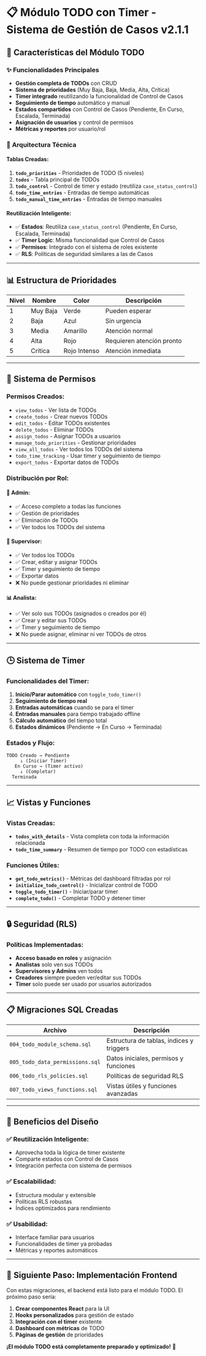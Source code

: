 # 📋 Módulo TODO con Timer - Sistema de Gestión de Casos v2.1.1

## 🎯 Características del Módulo TODO

### ✨ **Funcionalidades Principales**
- **Gestión completa de TODOs** con CRUD
- **Sistema de prioridades** (Muy Baja, Baja, Media, Alta, Crítica)
- **Timer integrado** reutilizando la funcionalidad de Control de Casos
- **Seguimiento de tiempo** automático y manual
- **Estados compartidos** con Control de Casos (Pendiente, En Curso, Escalada, Terminada)
- **Asignación de usuarios** y control de permisos
- **Métricas y reportes** por usuario/rol

### 🔧 **Arquitectura Técnica**

#### **Tablas Creadas:**
1. **`todo_priorities`** - Prioridades de TODO (5 niveles)
2. **`todos`** - Tabla principal de TODOs
3. **`todo_control`** - Control de timer y estado (reutiliza `case_status_control`)
4. **`todo_time_entries`** - Entradas de tiempo automáticas
5. **`todo_manual_time_entries`** - Entradas de tiempo manuales

#### **Reutilización Inteligente:**
- ✅ **Estados**: Reutiliza `case_status_control` (Pendiente, En Curso, Escalada, Terminada)
- ✅ **Timer Logic**: Misma funcionalidad que Control de Casos
- ✅ **Permisos**: Integrado con el sistema de roles existente
- ✅ **RLS**: Políticas de seguridad similares a las de Casos

---

## 📊 Estructura de Prioridades

| Nivel | Nombre | Color | Descripción |
|-------|--------|-------|-------------|
| 1 | Muy Baja | Verde | Pueden esperar |
| 2 | Baja | Azul | Sin urgencia |
| 3 | Media | Amarillo | Atención normal |
| 4 | Alta | Rojo | Requieren atención pronto |
| 5 | Crítica | Rojo Intenso | Atención inmediata |

---

## 🔐 Sistema de Permisos

### **Permisos Creados:**
- `view_todos` - Ver lista de TODOs
- `create_todos` - Crear nuevos TODOs
- `edit_todos` - Editar TODOs existentes
- `delete_todos` - Eliminar TODOs
- `assign_todos` - Asignar TODOs a usuarios
- `manage_todo_priorities` - Gestionar prioridades
- `view_all_todos` - Ver todos los TODOs del sistema
- `todo_time_tracking` - Usar timer y seguimiento de tiempo
- `export_todos` - Exportar datos de TODOs

### **Distribución por Rol:**

#### **🔧 Admin:**
- ✅ Acceso completo a todas las funciones
- ✅ Gestión de prioridades
- ✅ Eliminación de TODOs
- ✅ Ver todos los TODOs del sistema

#### **👥 Supervisor:**
- ✅ Ver todos los TODOs
- ✅ Crear, editar y asignar TODOs
- ✅ Timer y seguimiento de tiempo
- ✅ Exportar datos
- ❌ No puede gestionar prioridades ni eliminar

#### **📊 Analista:**
- ✅ Ver solo sus TODOs (asignados o creados por él)
- ✅ Crear y editar sus TODOs
- ✅ Timer y seguimiento de tiempo
- ❌ No puede asignar, eliminar ni ver TODOs de otros

---

## 🕒 Sistema de Timer

### **Funcionalidades del Timer:**
1. **Inicio/Parar automático** con `toggle_todo_timer()`
2. **Seguimiento de tiempo real** 
3. **Entradas automáticas** cuando se para el timer
4. **Entradas manuales** para tiempo trabajado offline
5. **Cálculo automático** del tiempo total
6. **Estados dinámicos** (Pendiente → En Curso → Terminada)

### **Estados y Flujo:**
```
TODO Creado → Pendiente
     ↓ (Iniciar Timer)
   En Curso → (Timer activo)
     ↓ (Completar)
  Terminada
```

---

## 📈 Vistas y Funciones

### **Vistas Creadas:**
- **`todos_with_details`** - Vista completa con toda la información relacionada
- **`todo_time_summary`** - Resumen de tiempo por TODO con estadísticas

### **Funciones Útiles:**
- **`get_todo_metrics()`** - Métricas del dashboard filtradas por rol
- **`initialize_todo_control()`** - Inicializar control de TODO
- **`toggle_todo_timer()`** - Iniciar/parar timer
- **`complete_todo()`** - Completar TODO y detener timer

---

## 🔒 Seguridad (RLS)

### **Políticas Implementadas:**
- **Acceso basado en roles** y asignación
- **Analistas** solo ven sus TODOs
- **Supervisores y Admins** ven todos
- **Creadores** siempre pueden ver/editar sus TODOs
- **Timer** solo puede ser usado por usuarios autorizados

---

## 📋 Migraciones SQL Creadas

| Archivo | Descripción |
|---------|-------------|
| `004_todo_module_schema.sql` | Estructura de tablas, índices y triggers |
| `005_todo_data_permissions.sql` | Datos iniciales, permisos y funciones |
| `006_todo_rls_policies.sql` | Políticas de seguridad RLS |
| `007_todo_views_functions.sql` | Vistas útiles y funciones avanzadas |

---

## 🎯 Beneficios del Diseño

### ✅ **Reutilización Inteligente:**
- Aprovecha toda la lógica de timer existente
- Comparte estados con Control de Casos
- Integración perfecta con sistema de permisos

### ✅ **Escalabilidad:**
- Estructura modular y extensible
- Políticas RLS robustas
- Índices optimizados para rendimiento

### ✅ **Usabilidad:**
- Interface familiar para usuarios
- Funcionalidades de timer ya probadas
- Métricas y reportes automáticos

---

## 🚀 Siguiente Paso: Implementación Frontend

Con estas migraciones, el backend está listo para el módulo TODO. El próximo paso sería:

1. **Crear componentes React** para la UI
2. **Hooks personalizados** para gestión de estado
3. **Integración con el timer** existente
4. **Dashboard con métricas** de TODO
5. **Páginas de gestión** de prioridades

**¡El módulo TODO está completamente preparado y optimizado!** 🎉
